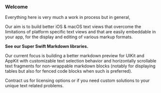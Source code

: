 ### Welcome

Everything here is very much a work in process but in general,

Our aim is to build better iOS & macOS text views that overcome the limitations of platform specific text views and that are easily embeddable in your app, for the display and editing of various markup formats.

**See our Super Swift Markdown libraries.**

Our current focus is building a better markdown preview for UIKit and AppKit with customizable text selection behavior and horizontally scrollable text fragments for non-wrappable markdown blocks (notably for displaying tables but also for fenced code blocks when such is preferred).

Contract us for licensing options or if you need custom solutions to your unique text related problems.
